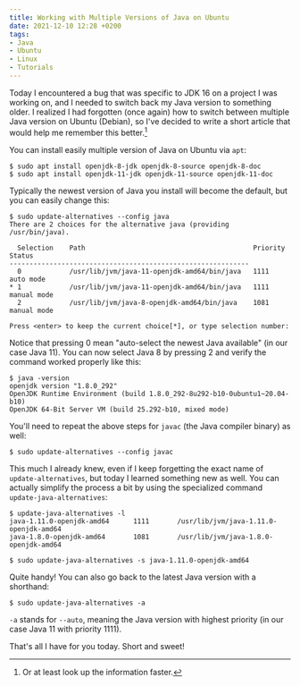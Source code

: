 ```yaml
---
title: Working with Multiple Versions of Java on Ubuntu
date: 2021-12-10 12:28 +0200
tags:
- Java
- Ubuntu
- Linux
- Tutorials
---
```


Today I encountered a bug that was specific to JDK 16 on a project I was working
on, and I needed to switch back my Java version to something older.  I realized
I had forgotten (once again) how to switch between multiple Java version on Ubuntu
(Debian), so I've decided to write a short article that would help me remember
this better.[^1]

You can install easily multiple version of Java on Ubuntu via `apt`:

```console
$ sudo apt install openjdk-8-jdk openjdk-8-source openjdk-8-doc
$ sudo apt install openjdk-11-jdk openjdk-11-source openjdk-11-doc
```

Typically the newest version of Java you install will become the default, but you can easily change this:

```console
$ sudo update-alternatives --config java
There are 2 choices for the alternative java (providing /usr/bin/java).

  Selection    Path                                          Priority   Status
------------------------------------------------------------
  0            /usr/lib/jvm/java-11-openjdk-amd64/bin/java   1111      auto mode
* 1            /usr/lib/jvm/java-11-openjdk-amd64/bin/java   1111      manual mode
  2            /usr/lib/jvm/java-8-openjdk-amd64/bin/java    1081      manual mode

Press <enter> to keep the current choice[*], or type selection number:
```

Notice that pressing 0 mean "auto-select the newest Java available" (in our case Java 11).
You can now select Java 8 by pressing 2 and verify the command worked properly like this:

```console
$ java -version
openjdk version "1.8.0_292"
OpenJDK Runtime Environment (build 1.8.0_292-8u292-b10-0ubuntu1~20.04-b10)
OpenJDK 64-Bit Server VM (build 25.292-b10, mixed mode)
```

You'll need to repeat the above steps for `javac` (the Java compiler binary) as well:

```console
$ sudo update-alternatives --config javac
```

This much I already knew, even if I keep forgetting the exact name of
`update-alternatives`, but today I learned something new as well. You can
actually simplify the process a bit by using the specialized command
`update-java-alternatives`:

```console
$ update-java-alternatives -l
java-1.11.0-openjdk-amd64      1111       /usr/lib/jvm/java-1.11.0-openjdk-amd64
java-1.8.0-openjdk-amd64       1081       /usr/lib/jvm/java-1.8.0-openjdk-amd64

$ sudo update-java-alternatives -s java-1.11.0-openjdk-amd64
```

Quite handy! You can also go back to the latest Java version with a shorthand:

```console
$ sudo update-java-alternatives -a
```

`-a` stands for `--auto`, meaning the Java version with highest priority (in our case Java 11 with priority 1111).

That's all I have for you today. Short and sweet!

[^1]: Or at least look up the information faster.
